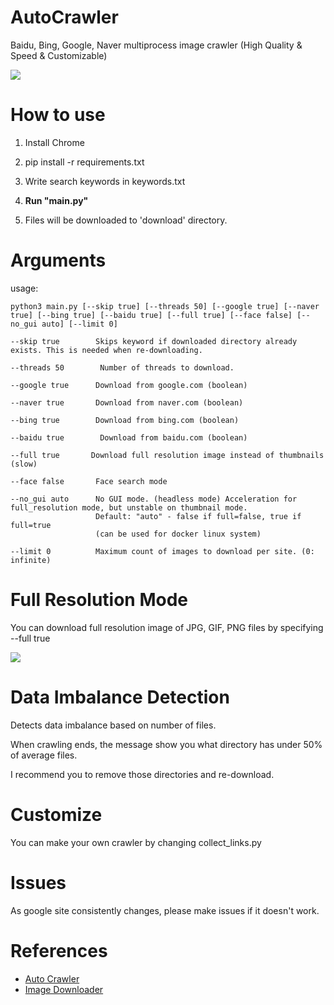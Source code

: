 # AutoCrawler
Baidu, Bing, Google, Naver multiprocess image crawler (High Quality & Speed & Customizable)

![](assets/animation.gif)

# How to use

1. Install Chrome

2. pip install -r requirements.txt

3. Write search keywords in keywords.txt

4. **Run "main.py"**

5. Files will be downloaded to 'download' directory.


# Arguments
usage:
```
python3 main.py [--skip true] [--threads 50] [--google true] [--naver true] [--bing true] [--baidu true] [--full true] [--face false] [--no_gui auto] [--limit 0]
```

```
--skip true        Skips keyword if downloaded directory already exists. This is needed when re-downloading.

--threads 50        Number of threads to download.

--google true      Download from google.com (boolean)

--naver true       Download from naver.com (boolean)

--bing true        Download from bing.com (boolean)

--baidu true        Download from baidu.com (boolean)

--full true       Download full resolution image instead of thumbnails (slow)

--face false       Face search mode

--no_gui auto      No GUI mode. (headless mode) Acceleration for full_resolution mode, but unstable on thumbnail mode.
                   Default: "auto" - false if full=false, true if full=true
                   (can be used for docker linux system)
                   
--limit 0          Maximum count of images to download per site. (0: infinite)
```


# Full Resolution Mode

You can download full resolution image of JPG, GIF, PNG files by specifying --full true

![](assets/full.gif)

# Data Imbalance Detection

Detects data imbalance based on number of files.

When crawling ends, the message show you what directory has under 50% of average files.

I recommend you to remove those directories and re-download.

# Customize

You can make your own crawler by changing collect_links.py

# Issues

As google site consistently changes, please make issues if it doesn't work.

# References
* [Auto Crawler](https://github.com/YoongiKim/AutoCrawler)
* [Image Downloader](https://github.com/sczhengyabin/Image-Downloader)

